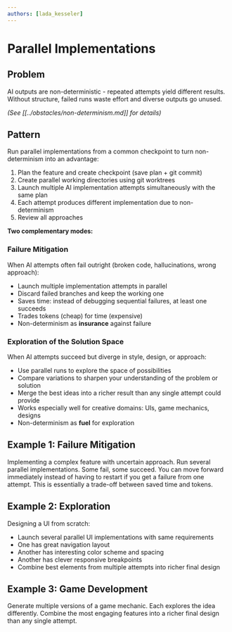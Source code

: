 ```yaml
---
authors: [lada_kesseler]
---
```


# Parallel Implementations

## Problem
AI outputs are non-deterministic - repeated attempts yield different results. Without structure, failed runs waste effort and diverse outputs go unused.

_(See [[../obstacles/non-determinism.md]] for details)_

## Pattern
Run parallel implementations from a common checkpoint to turn non-determinism into an advantage:

1. Plan the feature and create checkpoint (save plan + git commit)
2. Create parallel working directories using git worktrees
3. Launch multiple AI implementation attempts simultaneously with the same plan
4. Each attempt produces different implementation due to non-determinism
5. Review all approaches

**Two complementary modes:**

### Failure Mitigation
When AI attempts often fail outright (broken code, hallucinations, wrong approach):
- Launch multiple implementation attempts in parallel
- Discard failed branches and keep the working one
- Saves time: instead of debugging sequential failures, at least one succeeds
- Trades tokens (cheap) for time (expensive)
- Non-determinism as **insurance** against failure

### Exploration of the Solution Space
When AI attempts succeed but diverge in style, design, or approach:
- Use parallel runs to explore the space of possibilities
- Compare variations to sharpen your understanding of the problem or solution
- Merge the best ideas into a richer result than any single attempt could provide
- Works especially well for creative domains: UIs, game mechanics, designs
- Non-determinism as **fuel** for exploration

## Example 1: Failure Mitigation
Implementing a complex feature with uncertain approach. Run several parallel implementations. Some fail, some succeed. You can move forward immediately instead of having to restart if you get a failure from one attempt. This is essentially a trade-off between saved time and tokens.

## Example 2: Exploration
Designing a UI from scratch:
- Launch several parallel UI implementations with same requirements
- One has great navigation layout
- Another has interesting color scheme and spacing
- Another has clever responsive breakpoints
- Combine best elements from multiple attempts into richer final design

## Example 3: Game Development
Generate multiple versions of a game mechanic. Each explores the idea differently. Combine the most engaging features into a richer final design than any single attempt.